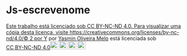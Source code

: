 # Js-escrevenome

<p xmlns:cc="http://creativecommons.org/ns#" xmlns:dct="http://purl.org/dc/terms/"><a property="dct:title" rel="cc :attributionURL" href="https://3cyom41.github.io/Js-escrevenome/">Este trabalho está licenciado sob CC BY-NC-ND 4.0. Para visualizar uma cópia desta licença, visite https://creativecommons.org/licenses/by-nc-nd/4.0/© 2 por Y</a> por <a rel="cc:attributionURL dct:creator" property=" cc:attributionName" href="https://github.com/3CYOM41">Yasmin Oliveira Melo</a> está licenciada sob <a href="https://creativecommons.org/licenses/by-nc-nd/4.0 /?ref=chooser-v1" target="_blank" rel="license noopener noreferrer" style="display:inline-block;">CC BY-NC-ND 4.0<img style="height:22px!important;margin -esquerda:3px;alinhamento vertical:fundo do texto;" src="https://mirrors.creativecommons.org/presskit/icons/cc.svg?ref=chooser-v1" alt=""><img style="height:22px!important;margin-left:3px;vertical -align:texto inferior;" src="https://mirrors.creativecommons.org/presskit/icons/by.svg?ref=chooser-v1" alt=""><img style="height:22px!important;margin-left:3px;vertical -align:texto inferior;" src="https://mirrors.creativecommons.org/presskit/icons/nc.svg?ref=chooser-v1" alt=""><img style="height:22px!important;margin-left:3px;vertical -align:texto inferior;" src="https://mirrors.creativecommons.org/presskit/icons/nd.svg?ref=chooser-v1" alt=""></a></p>
